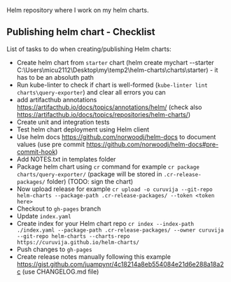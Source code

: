 Helm repository where I work on my helm charts.

## Publishing helm chart - Checklist

List of tasks to do when creating/publishing Helm charts:

* Create helm chart from ``starter`` chart (helm create mychart --starter C:\Users\micu2112\Desktop\my\temp2\helm-charts\charts\starter\) - it has to be an absoluth path
* Run kube-linter to check if chart is well-formed (``kube-linter lint charts\query-exporter``) and clear all errors you can
* add artifacthub annotations https://artifacthub.io/docs/topics/annotations/helm/ (check also https://artifacthub.io/docs/topics/repositories/helm-charts/)
* Create unit and integration tests
* Test helm chart deployment using Helm client
* Use helm docs https://github.com/norwoodj/helm-docs to document values (use pre commit https://github.com/norwoodj/helm-docs#pre-commit-hook)
* Add NOTES.txt in templates folder
* Package helm chart using ``cr`` command for example ``cr package charts/query-exporter/`` (package will be stored in ``.cr-release-packages/`` folder) (TODO: sign the chart)
* Now upload release for example ``cr upload -o curuvija --git-repo helm-charts --package-path .cr-release-packages/ --token <token here>``
* Checkout to ``gh-pages`` branch
* Update ``index.yaml``
* Create index for your Helm chart repo ``cr index --index-path ./index.yaml --package-path .cr-release-packages/ --owner curuvija --git-repo helm-charts --charts-repo https://curuvija.github.io/helm-charts/``
* Push changes to ``gh-pages``
* Create release notes manually following this example https://gist.github.com/juampynr/4c18214a8eb554084e21d6e288a18a2c (use CHANGELOG.md file)






